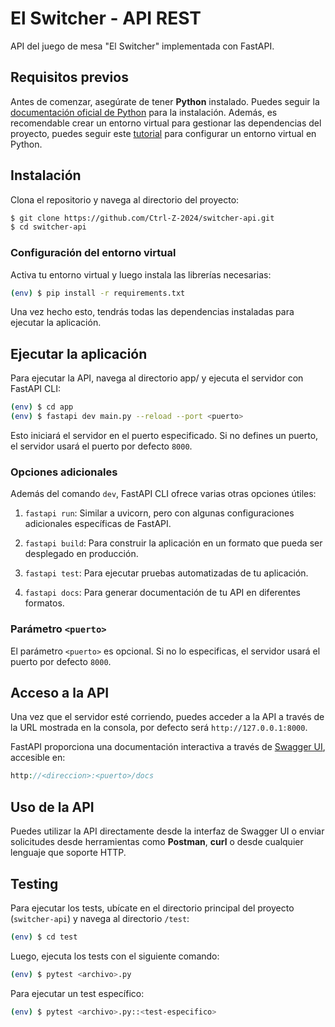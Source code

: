 # El Switcher - API REST
API del juego de mesa "El Switcher" implementada con FastAPI.

## Requisitos previos
Antes de comenzar, asegúrate de tener **Python** instalado. Puedes seguir la [documentación oficial de Python](https://www.python.org/) para la instalación. Además, es recomendable crear un entorno virtual para gestionar las dependencias del proyecto, puedes seguir este [tutorial](https://sasheshsingh.medium.com/a-beginners-guide-of-installing-virtualenvwrapper-on-ubuntu-ce6259e4d609) para configurar un entorno virtual en Python.

## Instalación

Clona el repositorio y navega al directorio del proyecto:

```bash
$ git clone https://github.com/Ctrl-Z-2024/switcher-api.git
$ cd switcher-api
```

### Configuración del entorno virtual
Activa tu entorno virtual y luego instala las librerías necesarias:
```bash
(env) $ pip install -r requirements.txt
```
Una vez hecho esto, tendrás todas las dependencias instaladas para ejecutar la aplicación.

## Ejecutar la aplicación
Para ejecutar la API, navega al directorio app/ y ejecuta el servidor con FastAPI CLI:

```bash
(env) $ cd app
(env) $ fastapi dev main.py --reload --port <puerto>
```

Esto iniciará el servidor en el puerto especificado. Si no defines un puerto, el servidor usará el puerto por defecto `8000`.

### Opciones adicionales
Además del comando `dev`, FastAPI CLI ofrece varias otras opciones útiles:

1. `fastapi run`: Similar a uvicorn, pero con algunas configuraciones adicionales específicas de FastAPI.
   
2. `fastapi build`: Para construir la aplicación en un formato que pueda ser desplegado en producción.
   
3. `fastapi test`: Para ejecutar pruebas automatizadas de tu aplicación.
   
4. `fastapi docs`: Para generar documentación de tu API en diferentes formatos.
   
### Parámetro `<puerto>`

El parámetro `<puerto>` es opcional. Si no lo especificas, el servidor usará el puerto por defecto `8000`.

## Acceso a la API
Una vez que el servidor esté corriendo, puedes acceder a la API a través de la URL mostrada en la consola, por defecto será `http://127.0.0.1:8000`.

FastAPI proporciona una documentación interactiva a través de [Swagger UI](https://swagger.io/tools/swagger-ui/), accesible en:
```php
http://<direccion>:<puerto>/docs
```

## Uso de la API
Puedes utilizar la API directamente desde la interfaz de Swagger UI o enviar solicitudes desde herramientas como **Postman**, **curl** o desde cualquier lenguaje que soporte HTTP.

## Testing
Para ejecutar los tests, ubícate en el directorio principal del proyecto (`switcher-api`) y navega al directorio `/test`:
```bash
(env) $ cd test
```
Luego, ejecuta los tests con el siguiente comando:
```bash
(env) $ pytest <archivo>.py
```
Para ejecutar un test específico:
```bash
(env) $ pytest <archivo>.py::<test-especifico>
```